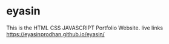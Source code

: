 # eyasin
This is the HTML CSS JAVASCRIPT Portfolio Website.
live links
https://eyasinprodhan.github.io/eyasin/
